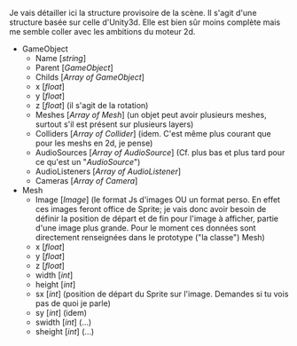 Je vais détailler ici la structure provisoire de la scène. Il s'agit d'une structure basée sur celle d'Unity3d. Elle est bien sûr moins complète mais me semble coller avec les ambitions du moteur 2d.

* GameObject
  * Name [*string*]
  * Parent [*GameObject*]
  * Childs [*Array of GameObject*]
  * x [*float*]
  * y [*float*]
  * z [*float*] (il s'agit de la rotation)
  * Meshes [*Array of Mesh*] (un objet peut avoir plusieurs meshes, surtout s'il est présent sur plusieurs layers)
  * Colliders [*Array of Collider*] (idem. C'est même plus courant que pour les meshs en 2d, je pense)
  * AudioSources [*Array of AudioSource*] (Cf. plus bas et plus tard pour ce qu'est un "*AudioSource*")
  * AudioListeners [*Array of AudioListener*]
  * Cameras [*Array of Camera*]
* Mesh
  * Image [*Image*] (le format Js d'images OU un format perso. En effet ces images feront office de Sprite; je vais donc avoir besoin de définir la position de départ et de fin pour l'image à afficher, partie d'une image plus grande. Pour le moment ces données sont directement renseignées dans le prototype ("la classe") Mesh)
  * x [*float*]
  * y [*float*]
  * z [*float*]
  * width [*int*]
  * height [*int*]
  * sx [*int*] (position de départ du Sprite sur l'image. Demandes si tu vois pas de quoi je parle)
  * sy [*int*] (idem)
  * swidth [*int*] (...)
  * sheight [*int*] (...)
